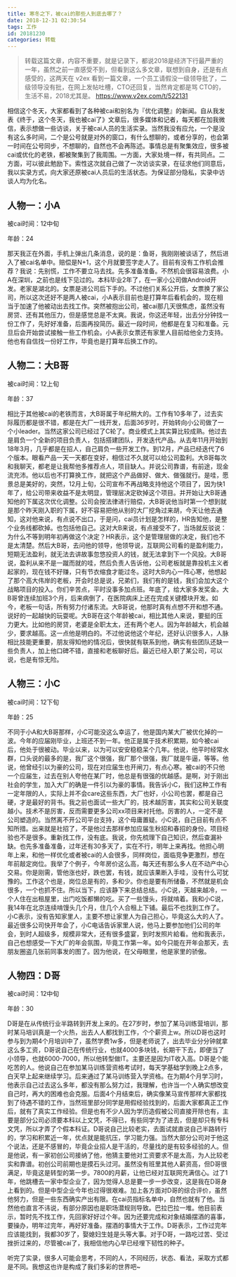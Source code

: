 ```yaml
---
title: 寒冬之下，被cai的那些人到底去哪了？
date: 2018-12-31 02:30:54
tags: 工作
id: 20181230
categories: 转载
---
```


  >转载这篇文章，内容不重要，就是记录下，都说2018是经济下行最严重的一年，虽然之前一直感受不到，但看到这么多文章，联想到自身，还是有点感受的，这两天在 v2ex 看到一篇文章，一个员工请假没一级领导批了，二级领导没有批，在网上发帖吐槽，CTO还回复，当然肯定都是骂 CTO的，生活不易，2018尤其是。 https://www.v2ex.com/t/522131

相信这个冬天，大家都看到了各种被cai和别名为『优化调整』的新闻。自从我发表《终于，这个冬天，我也被cai了》文章后，很多媒体和记者，每天都在加我微信，表示想做一些访谈，关于被cai人员的生活实录。当然我没有应允，一个是没有这么多时间，二个是公号就是对外的窗口，有什么想聊的，或者分享的，也会第一时间在公号同步，不想聊的，自然也不会再陈述。事情总是有聚集效应，很多被cai或优化的老铁，都被聚集到了我周围。一方面，大家处境一样，有共同点。二方面，可以彼此勉励下。索性这次就自己做了一次访谈实录，在征求他们同意后，我以实录方式，向大家还原被cai人员后的生活状态。为保证部分隐私，实录中访谈人均为化名。

## 人物一：小A

被cai时间：12中旬

年龄：24

那天我正在外面，手机上弹出几条消息，说的是：鱼哥，我刚刚被谈话了，然后进入了被cai名单中。赔偿是N+1，这个月就要签字走人了。目前有没有工作机会推荐？我说：先别慌，工作不要立马去找。先多准备准备。不然机会很容易浪费。小A在深圳，之前也是线下见过的。本科毕业2年了，在一家小公司做Android开发。老家是湖北的。女票是进公司后下手的。不过他们关系公开后，女票换了家公司，所以这次还好不是两人被cai，小A表示目前也是打算年后看机会的，现在相当于加速了他被动出去找工作。突然被抱出公司，被cai那几天很焦虑，虽然没有房贷、还有其他压力，但是感觉总是不太爽。我说，你这还年轻，出去分分钟找一份工作了，先好好准备，后面再投简历。最近一段时间，他都是在复习和准备。元旦后会开始尝试接触一些工作机会。小A表示女票还有家里人目前给他全力支持。他也有自信找一份好工作，毕竟也是打算年后换工作的。

## 人物二：大B哥

被cai时间：12上旬

年龄：37

相比于其他被cai的老铁而言，大B哥属于年纪稍大的。工作有10多年了，过去实际履历都是很不错，都是在大厂一线开发，后面36岁时，开始转向小公司做了一个小leader。当然这家公司已经过了C轮了。商业模式上其实算比较成熟。他过去是肩负一个全新的项目负责人，包括搭建团队，开发迭代产品。从去年11月开始到18年3月，几乎都是在招人，自己肩负一些开发工作。到12月，产品已经迭代了6个版本。眼看产品一天一天都在变好，相信过不久就可以给公司盈利。大B哥每次和我聊天，都老是让我帮他多推荐点人，项目缺人。并说公司靠谱，有前途，现金流充沛。他以后也不打算换工作，就把这个产品做好、做大、做强就行。是哇，愿景总是美好的，突然，12月上旬，公司宣布不再战略支持他这个项目了，因为快1年了，给公司带来收益不是太明显，管理层决定砍掉这个项目。并开始让大B哥通知他的下属这次优化调整。公司会按法律进行赔偿，大B哥说他当时第一个想到就是那个昨天刚入职的下属，好不容易把他从别的大厂挖角过来胡，今天让他去通知，这对他来说，有点说不出口，于是问，cai员计划是怎样的，HR告知他，是整个业务线都砍掉。也包括他自己。这对大B来说，有点接受不了，当场就反驳说：为什么不等到明年初再做这个决定？HR表示，这个是管理层做的决定，我们也不是太清楚。然后大B哥，去问他的领导，他领导说，互联网公司看的是盈利能力，短期无法盈利，就无法去讲故事忽悠投资人的钱，就无法拿到下一个风投。大B哥说，盈利从来不是一蹴而就的哇，然后负责人告诉他，公司老板就是靠投机主义者起家的，现在钱不好赚，只有节衣缩食才能过冬。这时大B内心一阵心寒，他想起了那个高大伟岸的老板，开会时总是说，兄弟们，我们有的是钱，我们会加大这个战略项目的投入。你们辛苦点，平时没事多加点班。年底了，给大家多发奖金。大B哥曾连续加班3个月，后来病倒了，在医院病床上还在完成关键模块开发。如今，老板一句话，所有努力付诸东流。大B哥说，他那时真有点想不开和想不通。说好的一起越快的玩耍呢。大B哥在这个年龄被cai，相比其他人来说，要挺的压力更大。比如他的房贷，老婆是全职太太，还有两个老人。因为年龄越大，机会越少，要求越高。这一点他是明白的。不过他说他这个年纪，还好认识很多人，人脉相比技能更重要，朋友得知他的情况后，很快就有联系到他，确实有些团队还缺一些负责人，加上他口碑不错，直接和老板聊好后。最近已经入职了某公司，可以说，也是有惊无险。


## 人物三：小C

被cai时间：12下旬

年龄：25

不同于小A和大B哥那样，小C可能没这么幸运了，他是国内某大厂被优化掉的一波。今年的应届刚毕业，上班还不到一年。他正是属于技术积累期，如今被cai后，他处于很被动。毕业以来，以为可以安安稳稳呆个几年。他说，他平时经常水群，口头说的最多的是，我厂这个很强，我厂那个很强，我厂就是牛逼，等等。他说，他曾经引以为豪的公司，现在对应届生也开闸刀，有点心寒。被cai的不只他一个应届生，过去在别人夸他在某厂时，他总是有很强的优越感。是啊，对于刚出社会的学生，加入大厂的确是一件引以为豪的事情。我告诉小C，我们这种工作有一定年限的人，实际上并不会care这些东西，大厂也好，小公司也罢，都是自己硬，才是最好的背书。我之前也面试一些大厂的，技术越厉害，其实和公司关联度越小。技术不是厉害，反而需要更多公司xx项目来衬托他。厉害的人，一定不是公司塑造的。当然离不开公司平台支持，这个毋庸置疑。小C说，自己目前有点不知所措。出来就是社招了，不是他过去那样参加应届生秋招和春招的身份。项目经验也不是很多。重新找工作，没有底。我说，你先梳理下自己知识，然后查漏补缺。也先多准备准备，过年还有30多天了，实在不行，明年上来再找。他担心明年上来，和他一样优化或者被cai的人会很多，同样岗位，面临竞争更激烈，想在年前敲定岗位。我举了个例子，今年房价这么高，每天还有那么多人在不动产中心交易。你是刚需，管他涨也好，跌也罢，有钱，就应该果断入手哇，没有什么可犹豫的。工作这个也是，岗位总是有的，多和少。你也是要有所储备，不然就是机会很多，一个也抓不住。所以当下，应该静下来总结总结。小C说，天越来越冷，一个人住在出租屋里，出门吃饭都懒的吃。买了一些馒头，将就啃着。我和小C说，我14年在北京连续啃馒头几个月，住几个人合租上下铺。最后不也找到工作了。小C表示，没有告知家里人，主要不想让家里人为自己担心，毕竟这么大的人了。最近很多公司快开年会了，小C电话告诉家里人说，他马上要参加他们公司的年会，到时人超级多，规模非常大，还有很多盛宴，到时发照片給看。他和我表示，自己也想感受一下大厂的年会氛围，毕竟工作第一年。如今只能在开年会那天，去朋友圈盗几张前同事发的图了。因为他说，在父母眼里，他是家里的骄傲。

## 人物四：D哥

被cai时间：12中旬

年龄：30

D哥是在从传统行业半路转到开发上来的。在27岁时，参加了某马训练营培训，那时某马培训真是一个火热，出去人人都找到工作，个个薪资上w。所以D哥也这时参与到为期4个月培训中了，虽然学费1w多，但是老师说了，出去毕业分分钟就拿这么多工资，D哥说自己在传统行业，也就4000多块钱，长期干下去，即便当了小领导，也就6000-7000，所以他转型做IT。主要还是因为IT收入高。D哥是个能吃苦的人。他说自己在参加某马训练营资格考试时，每天学基础学到晚上2点多，白天早上起来继续学习。后来通过了某马训练营入学资格。在为期4个月学习时，他表示自己过去这么多年，都没有那么努力过，我理解，也许当一个人确实想改变自己时，再大的困难也会克服。后面4个月结束后，确实像某马宣传那样大家都找到了待遇不错的工作，当然班里部分同学是用假经验找到的，后面大家都真正工作后，就有了真实工作经验。但是也有不少人因为学历造假被公司直接开除也有，主要是部分公司必须要本科以上文凭，不得已，有些同学为了进去，但是却只有专科文凭，所以才弄了个假本科证。D哥说自己比较老实，去面试就直说自己半路转行的，学习和积累近一年，优点就是能抗压，学习能力强。当然大部分公司对于他这个说法，还是不感冒的，毕竟企业招人是干活的，尽量找的是有较多经验的人。但是他说，有一家初创公司接纳了他，他猜主要他对工资要求不是太高，为人比较老实和靠谱。初创公司前期也是摸石头过河。虽然没有班里其他人薪资高，但D哥很满足，毕竟这是转型的第一步。7800的月薪，让他已经对互联网充满信心。过了1年，他跳槽去一家中型企业了，因为觉得人总是要一步一步改变，这是我在D哥身上看到的。但是中型企业今年也过得很艰难。加上各方面对D哥的综合评价，虽然他努力，但是一些东西确实产出有限。在cai员指标名单中，自然也就有了他。当然他也直言不讳说，有部分原因也是职场潜规则导致。巴拉巴拉一堆。他目前表示，暂时先不找工作，先回家好好过个年。因为还要完成和对象结婚摆酒的喜事，要操办，明年过完年，再好好准备。摆酒的事情大于工作。D哥表示，工作过完年应该能找到，我都30岁了，娶媳妇生娃是头等大事。对于D哥，一路吃过苦、受过挫折过来的，尽管被cai了，我相信他内心早已经埋下韧性的种子。

听完了实录，很多人可能会思考，不同的人，不同经历，状态、看法，采取方式都是不同。我想这也许是构成了我们多彩的世界吧~
